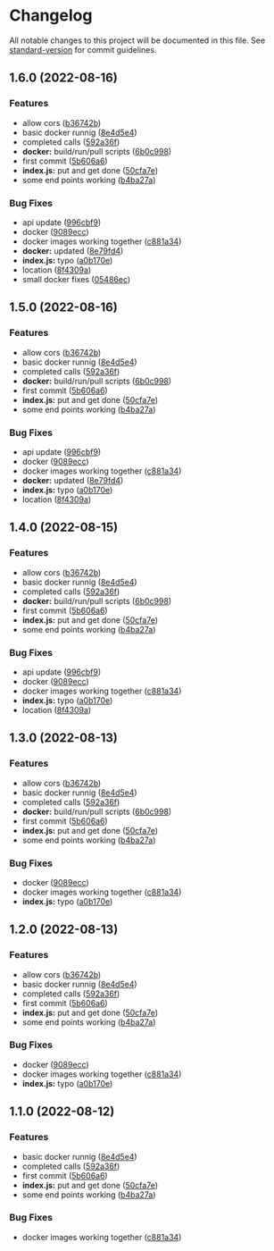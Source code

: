 # Changelog

All notable changes to this project will be documented in this file. See [standard-version](https://github.com/conventional-changelog/standard-version) for commit guidelines.

## 1.6.0 (2022-08-16)


### Features

* allow cors ([b36742b](https://github.com/jhderojasUVa/analyted-backend-todo/commit/b36742b6686e21836b635a3fd68f03b962ecbfce))
* basic docker runnig ([8e4d5e4](https://github.com/jhderojasUVa/analyted-backend-todo/commit/8e4d5e43663020036b15e877e4e08ab3d1976493))
* completed calls ([592a36f](https://github.com/jhderojasUVa/analyted-backend-todo/commit/592a36f8fa5487baba45349a2d5a18facda8074e))
* **docker:** build/run/pull scripts ([6b0c998](https://github.com/jhderojasUVa/analyted-backend-todo/commit/6b0c99810a5bca52f9d254db66aa15ac2e0750f4))
* first commit ([5b606a6](https://github.com/jhderojasUVa/analyted-backend-todo/commit/5b606a6b758c90df3b78965cb05e03e992f3934b))
* **index.js:** put and get done ([50cfa7e](https://github.com/jhderojasUVa/analyted-backend-todo/commit/50cfa7ea1e3c151c71139a153a6080c5715eb474))
* some end points working ([b4ba27a](https://github.com/jhderojasUVa/analyted-backend-todo/commit/b4ba27a4f268afa13557b9117737044242ca4f10))


### Bug Fixes

* api update ([996cbf9](https://github.com/jhderojasUVa/analyted-backend-todo/commit/996cbf99a00ca37091c6751f1a0d5c30fa3157fd))
* docker ([9089ecc](https://github.com/jhderojasUVa/analyted-backend-todo/commit/9089eccd6c983dfb38fc2b209481cce94cea2232))
* docker images working together ([c881a34](https://github.com/jhderojasUVa/analyted-backend-todo/commit/c881a340add3f6b21a1efb97c3cef26e304ce43b))
* **docker:** updated ([8e79fd4](https://github.com/jhderojasUVa/analyted-backend-todo/commit/8e79fd4e1d4466e06e8cb843c0af19c6cc7447b7))
* **index.js:** typo ([a0b170e](https://github.com/jhderojasUVa/analyted-backend-todo/commit/a0b170eaca5b1efbbf9f9468b44dbe2fe738d826))
* location ([8f4309a](https://github.com/jhderojasUVa/analyted-backend-todo/commit/8f4309a12cda3aa0e86df2b584992bd6bafa53e2))
* small docker fixes ([05486ec](https://github.com/jhderojasUVa/analyted-backend-todo/commit/05486ec630fe8dbe510c80a39a72579e29f8a9e8))

## 1.5.0 (2022-08-16)


### Features

* allow cors ([b36742b](https://github.com/jhderojasUVa/analyted-backend-todo/commit/b36742b6686e21836b635a3fd68f03b962ecbfce))
* basic docker runnig ([8e4d5e4](https://github.com/jhderojasUVa/analyted-backend-todo/commit/8e4d5e43663020036b15e877e4e08ab3d1976493))
* completed calls ([592a36f](https://github.com/jhderojasUVa/analyted-backend-todo/commit/592a36f8fa5487baba45349a2d5a18facda8074e))
* **docker:** build/run/pull scripts ([6b0c998](https://github.com/jhderojasUVa/analyted-backend-todo/commit/6b0c99810a5bca52f9d254db66aa15ac2e0750f4))
* first commit ([5b606a6](https://github.com/jhderojasUVa/analyted-backend-todo/commit/5b606a6b758c90df3b78965cb05e03e992f3934b))
* **index.js:** put and get done ([50cfa7e](https://github.com/jhderojasUVa/analyted-backend-todo/commit/50cfa7ea1e3c151c71139a153a6080c5715eb474))
* some end points working ([b4ba27a](https://github.com/jhderojasUVa/analyted-backend-todo/commit/b4ba27a4f268afa13557b9117737044242ca4f10))


### Bug Fixes

* api update ([996cbf9](https://github.com/jhderojasUVa/analyted-backend-todo/commit/996cbf99a00ca37091c6751f1a0d5c30fa3157fd))
* docker ([9089ecc](https://github.com/jhderojasUVa/analyted-backend-todo/commit/9089eccd6c983dfb38fc2b209481cce94cea2232))
* docker images working together ([c881a34](https://github.com/jhderojasUVa/analyted-backend-todo/commit/c881a340add3f6b21a1efb97c3cef26e304ce43b))
* **docker:** updated ([8e79fd4](https://github.com/jhderojasUVa/analyted-backend-todo/commit/8e79fd4e1d4466e06e8cb843c0af19c6cc7447b7))
* **index.js:** typo ([a0b170e](https://github.com/jhderojasUVa/analyted-backend-todo/commit/a0b170eaca5b1efbbf9f9468b44dbe2fe738d826))
* location ([8f4309a](https://github.com/jhderojasUVa/analyted-backend-todo/commit/8f4309a12cda3aa0e86df2b584992bd6bafa53e2))

## 1.4.0 (2022-08-15)


### Features

* allow cors ([b36742b](https://github.com/jhderojasUVa/analyted-backend-todo/commit/b36742b6686e21836b635a3fd68f03b962ecbfce))
* basic docker runnig ([8e4d5e4](https://github.com/jhderojasUVa/analyted-backend-todo/commit/8e4d5e43663020036b15e877e4e08ab3d1976493))
* completed calls ([592a36f](https://github.com/jhderojasUVa/analyted-backend-todo/commit/592a36f8fa5487baba45349a2d5a18facda8074e))
* **docker:** build/run/pull scripts ([6b0c998](https://github.com/jhderojasUVa/analyted-backend-todo/commit/6b0c99810a5bca52f9d254db66aa15ac2e0750f4))
* first commit ([5b606a6](https://github.com/jhderojasUVa/analyted-backend-todo/commit/5b606a6b758c90df3b78965cb05e03e992f3934b))
* **index.js:** put and get done ([50cfa7e](https://github.com/jhderojasUVa/analyted-backend-todo/commit/50cfa7ea1e3c151c71139a153a6080c5715eb474))
* some end points working ([b4ba27a](https://github.com/jhderojasUVa/analyted-backend-todo/commit/b4ba27a4f268afa13557b9117737044242ca4f10))


### Bug Fixes

* api update ([996cbf9](https://github.com/jhderojasUVa/analyted-backend-todo/commit/996cbf99a00ca37091c6751f1a0d5c30fa3157fd))
* docker ([9089ecc](https://github.com/jhderojasUVa/analyted-backend-todo/commit/9089eccd6c983dfb38fc2b209481cce94cea2232))
* docker images working together ([c881a34](https://github.com/jhderojasUVa/analyted-backend-todo/commit/c881a340add3f6b21a1efb97c3cef26e304ce43b))
* **index.js:** typo ([a0b170e](https://github.com/jhderojasUVa/analyted-backend-todo/commit/a0b170eaca5b1efbbf9f9468b44dbe2fe738d826))
* location ([8f4309a](https://github.com/jhderojasUVa/analyted-backend-todo/commit/8f4309a12cda3aa0e86df2b584992bd6bafa53e2))

## 1.3.0 (2022-08-13)


### Features

* allow cors ([b36742b](https://github.com/jhderojasUVa/analyted-backend-todo/commit/b36742b6686e21836b635a3fd68f03b962ecbfce))
* basic docker runnig ([8e4d5e4](https://github.com/jhderojasUVa/analyted-backend-todo/commit/8e4d5e43663020036b15e877e4e08ab3d1976493))
* completed calls ([592a36f](https://github.com/jhderojasUVa/analyted-backend-todo/commit/592a36f8fa5487baba45349a2d5a18facda8074e))
* **docker:** build/run/pull scripts ([6b0c998](https://github.com/jhderojasUVa/analyted-backend-todo/commit/6b0c99810a5bca52f9d254db66aa15ac2e0750f4))
* first commit ([5b606a6](https://github.com/jhderojasUVa/analyted-backend-todo/commit/5b606a6b758c90df3b78965cb05e03e992f3934b))
* **index.js:** put and get done ([50cfa7e](https://github.com/jhderojasUVa/analyted-backend-todo/commit/50cfa7ea1e3c151c71139a153a6080c5715eb474))
* some end points working ([b4ba27a](https://github.com/jhderojasUVa/analyted-backend-todo/commit/b4ba27a4f268afa13557b9117737044242ca4f10))


### Bug Fixes

* docker ([9089ecc](https://github.com/jhderojasUVa/analyted-backend-todo/commit/9089eccd6c983dfb38fc2b209481cce94cea2232))
* docker images working together ([c881a34](https://github.com/jhderojasUVa/analyted-backend-todo/commit/c881a340add3f6b21a1efb97c3cef26e304ce43b))
* **index.js:** typo ([a0b170e](https://github.com/jhderojasUVa/analyted-backend-todo/commit/a0b170eaca5b1efbbf9f9468b44dbe2fe738d826))

## 1.2.0 (2022-08-13)


### Features

* allow cors ([b36742b](https://github.com/jhderojasUVa/analyted-backend-todo/commit/b36742b6686e21836b635a3fd68f03b962ecbfce))
* basic docker runnig ([8e4d5e4](https://github.com/jhderojasUVa/analyted-backend-todo/commit/8e4d5e43663020036b15e877e4e08ab3d1976493))
* completed calls ([592a36f](https://github.com/jhderojasUVa/analyted-backend-todo/commit/592a36f8fa5487baba45349a2d5a18facda8074e))
* first commit ([5b606a6](https://github.com/jhderojasUVa/analyted-backend-todo/commit/5b606a6b758c90df3b78965cb05e03e992f3934b))
* **index.js:** put and get done ([50cfa7e](https://github.com/jhderojasUVa/analyted-backend-todo/commit/50cfa7ea1e3c151c71139a153a6080c5715eb474))
* some end points working ([b4ba27a](https://github.com/jhderojasUVa/analyted-backend-todo/commit/b4ba27a4f268afa13557b9117737044242ca4f10))


### Bug Fixes

* docker ([9089ecc](https://github.com/jhderojasUVa/analyted-backend-todo/commit/9089eccd6c983dfb38fc2b209481cce94cea2232))
* docker images working together ([c881a34](https://github.com/jhderojasUVa/analyted-backend-todo/commit/c881a340add3f6b21a1efb97c3cef26e304ce43b))
* **index.js:** typo ([a0b170e](https://github.com/jhderojasUVa/analyted-backend-todo/commit/a0b170eaca5b1efbbf9f9468b44dbe2fe738d826))

## 1.1.0 (2022-08-12)


### Features

* basic docker runnig ([8e4d5e4](https://github.com/jhderojasUVa/analyted-backend-todo/commit/8e4d5e43663020036b15e877e4e08ab3d1976493))
* completed calls ([592a36f](https://github.com/jhderojasUVa/analyted-backend-todo/commit/592a36f8fa5487baba45349a2d5a18facda8074e))
* first commit ([5b606a6](https://github.com/jhderojasUVa/analyted-backend-todo/commit/5b606a6b758c90df3b78965cb05e03e992f3934b))
* **index.js:** put and get done ([50cfa7e](https://github.com/jhderojasUVa/analyted-backend-todo/commit/50cfa7ea1e3c151c71139a153a6080c5715eb474))
* some end points working ([b4ba27a](https://github.com/jhderojasUVa/analyted-backend-todo/commit/b4ba27a4f268afa13557b9117737044242ca4f10))


### Bug Fixes

* docker images working together ([c881a34](https://github.com/jhderojasUVa/analyted-backend-todo/commit/c881a340add3f6b21a1efb97c3cef26e304ce43b))

